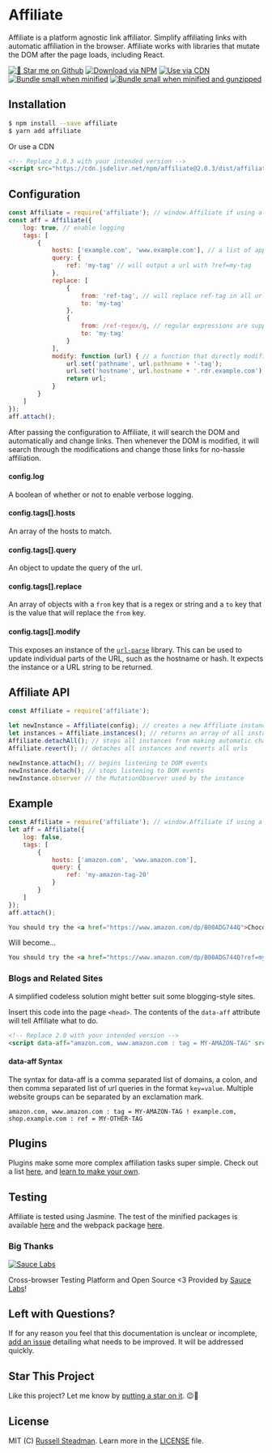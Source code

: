 # Affiliate
Affiliate is a platform agnostic link affiliator. Simplify affiliating links with automatic affiliation in the browser. Affiliate works with libraries that mutate the DOM after the page loads, including React.

[![&#x1f31f; Star me on Github](https://badgen.net/github/stars/teamtofu/affiliate)](https://github.com/teamtofu/affiliate) [![Download via NPM](https://badgen.net/npm/dt/affiliate)](https://www.npmjs.com/package/affiliate) [![Use via CDN](https://badgen.net/jsdelivr/hits/npm/affiliate)](https://www.jsdelivr.com/package/npm/affiliate) [![Bundle small when minified](https://badgen.net/bundlephobia/min/affiliate)](https://bundlephobia.com/result?p=affiliate) [![Bundle small when minified and gunzipped](https://badgen.net/bundlephobia/minzip/affiliate)](https://bundlephobia.com/result?p=affiliate)

## Installation

```bash
$ npm install --save affiliate
$ yarn add affiliate
```

Or use a CDN
```html
<!-- Replace 2.0.3 with your intended version -->
<script src="https://cdn.jsdelivr.net/npm/affiliate@2.0.3/dist/affiliate.js"></script>
```

## Configuration

```js
const Affiliate = require('affiliate'); // window.Affiliate if using a CDN
const aff = Affiliate({
    log: true, // enable logging
    tags: [
        {
            hosts: ['example.com', 'www.example.com'], // a list of applicable hosts
            query: {
                ref: 'my-tag' // will output a url with ?ref=my-tag
            },
            replace: [
                {
                    from: 'ref-tag', // will replace ref-tag in all urls with my tag
                    to: 'my-tag'
                },
                {
                    from: /ref-regex/g, // regular expressions are supported
                    to: 'my-tag'
                }
            ],
            modify: function (url) { // a function that directly modifies the URL
                url.set('pathname', url.pathname + '-tag');
                url.set('hostname', url.hostname + '.rdr.example.com');
                return url;
            }
        }
    ]
});
aff.attach();
```

After passing the configuration to Affiliate, it will search the DOM and automatically and change links. Then whenever the DOM is modified, it will search through the modifications and change those links for no-hassle affiliation.

#### config.log

A boolean of whether or not to enable verbose logging.

#### config.tags[].hosts

An array of the hosts to match.

#### config.tags[].query

An object to update the query of the url.

#### config.tags[].replace

An array of objects with a `from` key that is a regex or string and a `to` key that is the value that will replace the `from` key.

#### config.tags[].modify

This exposes an instance of the [`url-parse`](https://www.npmjs.com/package/url-parse#usage) library. This can be used to update individual parts of the URL, such as the hostname or hash. It expects the instance or a URL string to be returned.

## Affiliate API

```js
const Affiliate = require('affiliate');

let newInstance = Affiliate(config); // creates a new Affiliate instance
let instances = Affiliate.instances(); // returns an array of all instances
Affiliate.detachAll(); // stops all instances from making automatic changes
Affiliate.revert(); // detaches all instances and reverts all urls

newInstance.attach(); // begins listening to DOM events
newInstance.detach(); // stops listening to DOM events
newInstance.observer // the MutationObserver used by the instance
```

## Example

```js
const Affiliate = require('affiliate'); // window.Affiliate if using a CDN
let aff = Affiliate({
    log: false,
    tags: [
        {
            hosts: ['amazon.com', 'www.amazon.com'],
            query: {
                ref: 'my-amazon-tag-20'
            }
        }
    ]
});
aff.attach();
```

```html
You should try the <a href="https://www.amazon.com/dp/B00ADG744Q">Chocolate Passport</a>.
```

Will become...
```html
You should try the <a href="https://www.amazon.com/dp/B00ADG744Q?ref=my-amazon-tag-20">Chocolate Passport</a>.
```

### Blogs and Related Sites

A simplified codeless solution might better suit some blogging-style sites.

Insert this code into the page `<head>`. The contents of the `data-aff` attribute will tell Affiliate what to do.
```html
<!-- Replace 2.0 with your intended version -->
<script data-aff="amazon.com, www.amazon.com : tag = MY-AMAZON-TAG" src="https://cdn.jsdelivr.net/npm/affiliate@2.0/dist/affiliate.js" async id="aff-js"></script>
```

#### data-aff Syntax
The syntax for data-aff is a comma separated list of domains, a colon, and then comma separated list of url queries in the format `key=value`. Multiple website groups can be separated by an exclamation mark.
```
amazon.com, www.amazon.com : tag = MY-AMAZON-TAG ! example.com, shop.example.com : ref = MY-OTHER-TAG
```

## Plugins

Plugins make some more complex affiliation tasks super simple. Check out a list [here](https://affiliate.js.org/plugins), and [learn to make your own](https://affiliate.js.org/plugins).

## Testing

Affiliate is tested using Jasmine. The test of the minified packages is available [here](/test/index.html) and the webpack package [here](/test/webpack.html).

### Big Thanks

[![Sauce Labs](https://affiliate.js.org/test/sauce/saucelabs.png)](https://saucelabs.com/)

Cross-browser Testing Platform and Open Source <3 Provided by [Sauce Labs](https://saucelabs.com/)!

## Left with Questions?

If for any reason you feel that this documentation is unclear or incomplete, [add an issue](https://github.com/teamtofu/affiliate/issues/new) detailing what needs to be improved. It will be addressed quickly.

## Star This Project

Like this project? Let me know by [putting a star on it](https://github.com/teamtofu/affiliate). &#x1f609;&#x1f31f;

## License

MIT (C) [Russell Steadman](https://www.russellsteadman.com/?utm_source=aff_repo&utm_medium=index_copy). Learn more in the [LICENSE](https://github.com/teamtofu/affiliate/blob/master/LICENSE) file.